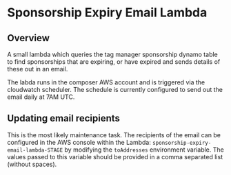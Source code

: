 # Sponsorship Expiry Email Lambda

## Overview
A small lambda which queries the tag manager sponsorship dynamo table to find sponsorships that are expiring, or have expired and sends details of these out in an email.

The labda runs in the composer AWS account and is triggered via the cloudwatch scheduler. The schedule is currently configured to send out the email daily at 7AM UTC.

Updating email recipients
-------------------------

This is the most likely maintenance task. The recipients of the email can be configured in the AWS console within the Lambda: `sponsorship-expiry-email-lambda-STAGE` by modifying the `toAddresses` environment variable. The values passed to this variable should be provided in a comma separated list (without spaces).
